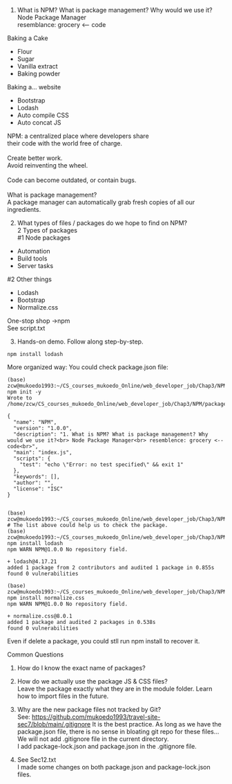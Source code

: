 1. What is NPM? What is package management? Why would we use it?<br>
Node Package Manager<br>
resemblance: grocery <-- code<br>

<h>Baking a Cake</h>
- Flour<br>
- Sugar<br>
- Vanilla extract<br>
- Baking powder<br>

<h>Baking a... website</h>
- Bootstrap<br>
- Lodash<br>
- Auto compile CSS<br>
- Auto concat JS<br>

<h>NPM:</h>
a centralized place where developers share<br>
their code with the world free of charge.<br>
<br>
        Create better work. <br>
        Avoid reinventing the wheel.<br>
<br>
        Code can become outdated, or contain bugs.<br>
<br>
What is package management?<br>
        A package manager can automatically grab fresh copies
        of all our ingredients.




2. What types of files / packages do we hope to find on NPM?<br>
2 Types of packages<br>
#1 Node packages<br>
- Automation<br>
- Build tools<br>
- Server tasks<br>

#2 Other things<br>
- Lodash<br>
- Bootstrap<br>
- Normalize.css <br>

One-stop shop ->npm <br>
See script.txt<br>

3. Hands-on demo. Follow along step-by-step.<br>
```
npm install lodash
```

More organized way:
You could check package.json file:

```
(base) zcw@mukoedo1993:~/CS_courses_mukoedo_Online/web_developer_job/Chap3/NPM$ npm init -y
Wrote to /home/zcw/CS_courses_mukoedo_Online/web_developer_job/Chap3/NPM/package.json:

{
  "name": "NPM",
  "version": "1.0.0",
  "description": "1. What is NPM? What is package management? Why would we use it?<br> Node Package Manager<br> resemblence: grocery <-- code<br>",
  "main": "index.js",
  "scripts": {
    "test": "echo \"Error: no test specified\" && exit 1"
  },
  "keywords": [],
  "author": "",
  "license": "ISC"
}


(base) zcw@mukoedo1993:~/CS_courses_mukoedo_Online/web_developer_job/Chap3/NPM$ # The list above could help us to check the package.
(base) zcw@mukoedo1993:~/CS_courses_mukoedo_Online/web_developer_job/Chap3/NPM$ npm install lodash
npm WARN NPM@1.0.0 No repository field.

+ lodash@4.17.21
added 1 package from 2 contributors and audited 1 package in 0.855s
found 0 vulnerabilities

(base) zcw@mukoedo1993:~/CS_courses_mukoedo_Online/web_developer_job/Chap3/NPM$ npm install normalize.css
npm WARN NPM@1.0.0 No repository field.

+ normalize.css@8.0.1
added 1 package and audited 2 packages in 0.538s
found 0 vulnerabilities

```

Even if delete a package, you could stll run npm install to recover it.<br>

Common Questions<br>
1. How do I know the exact name of packages?<br>

2. How do we actually use the package JS & CSS files?<br>
Leave the package exactly what they are in the module folder. Learn how to import files in the future.<br>

3. Why are the new package files not tracked by Git?<br>
See: https://github.com/mukoedo1993/travel-site-sec7/blob/main/.gitignore
It is the best practice. As long as we have the package.json file, there is no sense in bloating git repo for these files...
We will not add .gitignore file in the current directory.<br>
I add package-lock.json and package.json in the .gitignore file. <br>


4. See Sec12.txt<br>
I made some changes on both package.json and package-lock.json files.

